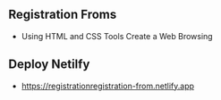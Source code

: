 ## Registration Froms
 - Using HTML and CSS Tools Create a Web Browsing
## Deploy Netilfy
 - https://registrationregistration-from.netlify.app
